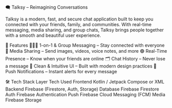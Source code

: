 🗨️ Talksy – Reimagining Conversations

Talksy is a modern, fast, and secure chat application built to keep you connected with your friends, family, and communities. 
With real-time messaging, media sharing, and group chats, Talksy brings people together with a smooth and beautiful user experience.


🚀 Features
🧑‍🤝‍🧑 1-on-1 & Group Messaging – Stay connected with everyone
📸 Media Sharing – Send images, videos, voice notes, and more
🟢 Real-Time Presence – Know when your friends are online
🗂️ Chat History – Never lose a message
🎨 Clean & Intuitive UI – Built with modern design practices
🔔 Push Notifications – Instant alerts for every message


🛠️ Tech Stack
Layer	             Tech Used
Frontend	        Kotlin / Jetpack Compose or XML
Backend	          Firebase (Firestore, Auth, Storage)
Database	        Firebase Firestore
Auth	            Firebase Authentication
Push            	Firebase Cloud Messaging (FCM)
Media	            Firebase Storage

